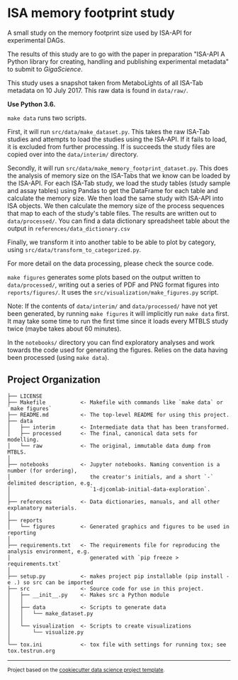 ISA memory footprint study
==========================

A small study on the memory footprint size used by ISA-API for experimental
DAGs.

The results of this study are to go with the paper in preparation "ISA-API 
A Python library for creating, handling and publishing experimental metadata" 
to submit to *GigaScience*.

This study uses a snapshot taken from MetaboLights of all ISA-Tab metadata on
10 July 2017. This raw data is found in `data/raw/`.

**Use Python 3.6.**

`make data` runs two scripts.

First, it will run `src/data/make_dataset.py`. This takes the raw ISA-Tab
studies and attempts to load the studies using the ISA-API. If it fails to
load, it is excluded from further processing. If is succeeds the study files
are copied over into the `data/interim/` directory.

Secondly, it will run `src/data/make_memory_footprint_dataset.py`. This does the
analysis of memory size on the ISA-Tabs that we know can be loaded by the
ISA-API. For each ISA-Tab study, we load the study tables (study sample and
assay tables)
using Pandas to get the DataFrame for each table and calculate the memory size.
We then load the same study with ISA-API into ISA objects. We then calculate the
memory size of the process sequences that map to each of the study's table
files. The results are written out to `data/processed/`. You can find a data
dictionary spreadsheet table about the output in
`references/data_dictionary.csv`

Finally, we transform it into another table to be able to plot by category,
using `src/data/transform_to_categorized.py`.

For more detail on the data processing, please check the source code.

`make figures` generates some plots based on the output written to
`data/processed/`, writing out a series of PDF and PNG format figures into
`reports/figures/`. It uses the `src/visualization/make_figures.py` script.

Note: If the contents of `data/interim/` and `data/processed/` have not yet been generated, by running `make figures` it will implicitly run `make data` first. It may take some time to run the first time since it loads every MTBLS study twice (maybe takes about 60 minutes).

In the `notebooks/` directory you can find exploratory analyses and work
towards the code used for generating the figures. Relies on the data having been processed (using `make data`).

Project Organization
------------

    ├── LICENSE
    ├── Makefile           <- Makefile with commands like `make data` or `make figures`
    ├── README.md          <- The top-level README for using this project.
    ├── data
    │   ├── interim        <- Intermediate data that has been transformed.
    │   ├── processed      <- The final, canonical data sets for modelling.
    │   └── raw            <- The original, immutable data dump from MTBLS.
    │
    ├── notebooks          <- Jupyter notebooks. Naming convention is a number (for ordering),
    │                         the creator's initials, and a short `-` delimited description, e.g.
    │                         `1-djcomlab-initial-data-exploration`.
    │
    ├── references         <- Data dictionaries, manuals, and all other explanatory materials.
    │
    ├── reports
    │   └── figures        <- Generated graphics and figures to be used in reporting
    │
    ├── requirements.txt   <- The requirements file for reproducing the analysis environment, e.g.
    │                         generated with `pip freeze > requirements.txt`
    │
    ├── setup.py           <- makes project pip installable (pip install -e .) so src can be imported
    ├── src                <- Source code for use in this project.
    │   ├── __init__.py    <- Makes src a Python module
    │   │
    │   ├── data           <- Scripts to generate data
    │   │   └── make_dataset.py
    │   │
    │   └── visualization  <- Scripts to create visualizations
    │       └── visualize.py
    │
    └── tox.ini            <- tox file with settings for running tox; see tox.testrun.org


--------

<p><sup>Project based on the <a target="_blank" href="https://drivendata.github.io/cookiecutter-data-science/">cookiecutter data science project template</a>.</sup></p>
